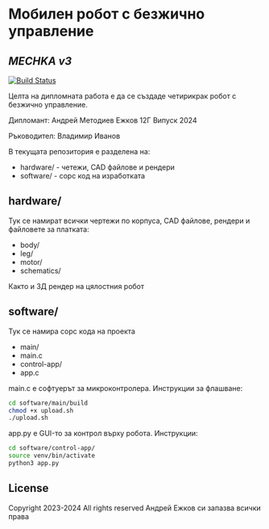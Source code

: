 # Мобилен робот с безжично управление
## _MECHKA v3_

[![Build Status](https://travis-ci.org/joemccann/dillinger.svg?branch=master)](https://travis-ci.org/joemccann/dillinger)

Целта на дипломната работа е да се създаде четирикрак робот с безжично управление.

Дипломант:     Андрей Методиев Ежков 12Г Випуск 2024

Ръководител: Владимир Иванов

В текущата репозитория е разделена на:

- hardware/ - четежи, CAD файлове и рендери
- software/ - сорс код на изработката

## hardware/

Тук се намират всички чертежи по корпуса, CAD файлове, рендери и файловете за платката:

- body/
- leg/
- motor/
- schematics/

Както и 3Д рендер на цялостния робот

## software/

Тук се намира сорс кода на проекта

- main/
- main.c
- control-app/
- app.c

main.c е софтуерът за микроконтролера. Инструкции за флашване:

```sh
cd software/main/build
chmod +x upload.sh
./upload.sh
```

app.py е GUI-то за контрол върху робота. Инструкции:

```sh
cd software/control-app/
source venv/bin/activate
python3 app.py
```

## License

Copyright 2023-2024 All rights reserved
Андрей Ежков си запазва всички права
